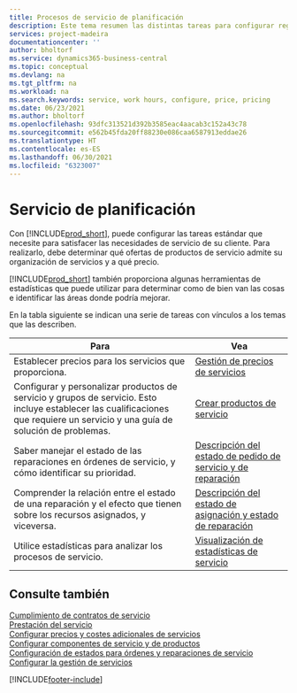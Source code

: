 ```yaml
---
title: Procesos de servicio de planificación
description: Este tema resumen las distintas tareas para configurar reglas y valores para definir las directivas y los procesos de servicios.
services: project-madeira
documentationcenter: ''
author: bholtorf
ms.service: dynamics365-business-central
ms.topic: conceptual
ms.devlang: na
ms.tgt_pltfrm: na
ms.workload: na
ms.search.keywords: service, work hours, configure, price, pricing
ms.date: 06/23/2021
ms.author: bholtorf
ms.openlocfilehash: 93dfc313521d392b3585eac4aacab3c152a43c78
ms.sourcegitcommit: e562b45fda20ff88230e086caa6587913eddae26
ms.translationtype: HT
ms.contentlocale: es-ES
ms.lasthandoff: 06/30/2021
ms.locfileid: "6323007"
---
```

# <a name="planning-services"></a>Servicio de planificación
Con [!INCLUDE[prod_short](includes/prod_short.md)], puede configurar las tareas estándar que necesite para satisfacer las necesidades de servicio de su cliente. Para realizarlo, debe determinar qué ofertas de productos de servicio admite su organización de servicios y a qué precio.   

[!INCLUDE[prod_short](includes/prod_short.md)] también proporciona algunas herramientas de estadísticas que puede utilizar para determinar como de bien van las cosas e identificar las áreas donde podría mejorar.
  
En la tabla siguiente se indican una serie de tareas con vínculos a los temas que las describen.   
  
|**Para**|**Vea**|  
|------------|-------------|  
|Establecer precios para los servicios que proporciona.|[Gestión de precios de servicios](service-service-price-management.md)|
|Configurar y personalizar productos de servicio y grupos de servicio. Esto incluye establecer las cualificaciones que requiere un servicio y una guía de solución de problemas.| [Crear productos de servicio](service-how-to-create-service-items.md)|  
|Saber manejar el estado de las reparaciones en órdenes de servicio, y cómo identificar su prioridad.|[Descripción del estado de pedido de servicio y de reparación](service-service-order-status-and-repair-status.md)|  
|Comprender la relación entre el estado de una reparación y el efecto que tienen sobre los recursos asignados, y viceversa.|[Descripción del estado de asignación y estado de reparación](service-allocation-status-and-repair-status.md)|  
|Utilice estadísticas para analizar los procesos de servicio. | [Visualización de estadísticas de servicio](service-service-statistics.md) |

## <a name="see-also"></a>Consulte también
[Cumplimiento de contratos de servicio](service-fulfill-service-contracts.md)  
[Prestación del servicio](service-deliver-service.md)  
[Configurar precios y costes adicionales de servicios](service-how-setup-service-costs-pricing.md)  
[Configurar componentes de servicio y de productos](service-how-setup-service-items.md)  
[Configuración de estados para órdenes y reparaciones de servicio](service-order-repair-status.md)  
[Configurar la gestión de servicios](service-setup-service.md)  


[!INCLUDE[footer-include](includes/footer-banner.md)]
